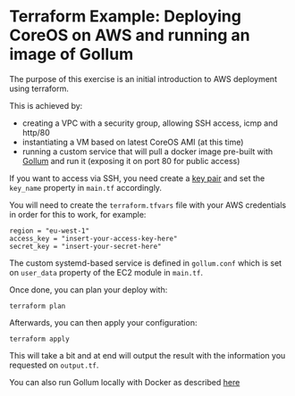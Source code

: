 Terraform Example: Deploying CoreOS on AWS and running an image of Gollum
=========================================================================

 
The purpose of this exercise is an initial introduction to AWS deployment using terraform.

This is achieved by:
- creating a VPC with a security group, allowing SSH access, icmp and http/80 
- instantiating a VM based on latest CoreOS AMI (at this time)
- running a custom service that will pull a docker image pre-built with [Gollum](https://github.com/gollum/gollum) and run it (exposing it on port 80 for public access)

If you want to access via SSH, you need create a [key pair](https://docs.aws.amazon.com/AWSEC2/latest/UserGuide/ec2-key-pairs.html#having-ec2-create-your-key-pair)  and set the `key_name` property in `main.tf` accordingly.

You will need to create the `terraform.tfvars` file with your AWS credentials in order for this to work, for example:
```
region = "eu-west-1"
access_key = "insert-your-access-key-here"
secret_key = "insert-your-secret-here"
```


The custom systemd-based service is defined in `gollum.conf` which is set on `user_data` property of the EC2 module in `main.tf`.  

Once done, you can plan your deploy with:

```
terraform plan
```

Afterwards, you can then apply your configuration:
```
terraform apply
```

This will take a bit and at end will output the result with the information you requested on `output.tf`.



You can also run Gollum locally with Docker as described [here](https://github.com/gollum/gollum/wiki/Gollum-via-Docker)
